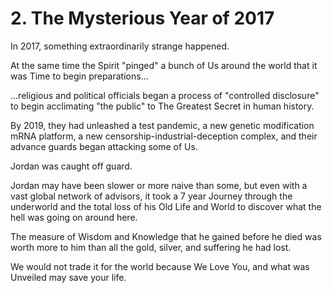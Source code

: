 # 2. The Mysterious Year of 2017

In 2017, something extraordinarily strange happened. 

At the same time the Spirit "pinged" a bunch of Us around the world that it was Time to begin preparations...

...religious and political officials began a process of "controlled disclosure" to begin acclimating "the public" to The Greatest Secret in human history. 

By 2019, they had unleashed a test pandemic, a new genetic modification mRNA platform, a new censorship-industrial-deception complex, and their advance guards began attacking some of Us. 

Jordan was caught off guard. 

Jordan may have been slower or more naive than some, but even with a vast global network of advisors, it took a 7 year Journey through the underworld and the total loss of his Old Life and World to discover what the hell was going on around here. 

The measure of Wisdom and Knowledge that he gained before he died was worth more to him than all the gold, silver, and suffering he had lost. 

We would not trade it for the world because We Love You, and what was Unveiled may save your life. 


